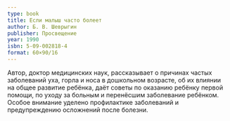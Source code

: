 ```yaml
---
type: book
title: Если малыш часто болеет
author: Б. В. Шеврыгин
publisher: Просвещение
year: 1990
isbn: 5-09-002818-4
format: 60×90/16
---
```


Автор, доктор медицинских наук, рассказывает о причинах частых заболеваний уха, горла и носа в дошкольном возрасте, об их влиянии на общее развитие ребёнка, даёт советы по оказанию ребёнку первой помощи, по уходу за больным и перенёсшим заболевание ребёнком. Особое внимание уделено профилактике заболеваний и предупреждению осложнений после болезни.
